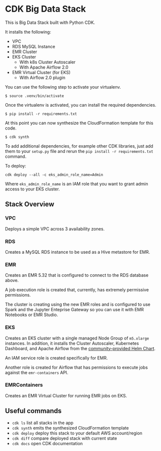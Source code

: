 
# CDK Big Data Stack

This is Big Data Stack built with Python CDK.

It installs the following:
- VPC
- RDS MySQL Instance
- EMR Cluster
- EKS Cluster
    - With k8s Cluster Autoscaler
    - With Apache Airflow 2.0
- EMR Virtual Cluster (for EKS)
    - With Airflow 2.0 plugin

You can use the following step to activate your virtualenv.

```
$ source .venv/bin/activate
```

Once the virtualenv is activated, you can install the required dependencies.

```
$ pip install -r requirements.txt
```

At this point you can now synthesize the CloudFormation template for this code.

```
$ cdk synth
```

To add additional dependencies, for example other CDK libraries, just add
them to your `setup.py` file and rerun the `pip install -r requirements.txt`
command.

To deploy:

```shell
cdk deploy --all -c eks_admin_role_name=Admin   
```

Where `eks_admin_role_name` is an IAM role that you want to grant admin access to your EKS cluster.

## Stack Overview

### VPC

Deploys a simple VPC across 3 availability zones.

### RDS

Creates a MySQL RDS instance to be used as a Hive metastore for EMR.

### EMR

Creates an EMR 5.32 that is configured to connect to the RDS database above. 

A job execution role is created that, currently, has extremely permissive permissions.

The cluster is creating using the new EMR roles and is configured to use Spark and the Jupyter Enteprise Gateway so you can use it with EMR Notebooks or EMR Studio.

### EKS

Creates an EKS cluster with a single managed Node Group of `m5.xlarge` instances. In addition, it installs the Cluster Autoscaler, Kubernetes Dashboard, and Apache Airflow from the [community-provided Helm Chart](https://github.com/airflow-helm/charts/tree/main/charts/airflow).

An IAM service role is created specifically for EMR.

Another role is created for Airflow that has permissions to execute jobs against the `emr-containers` API.

### EMRContainers

Creates an EMR Virtual Cluster for running EMR jobs on EKS.

## Useful commands

 * `cdk ls`          list all stacks in the app
 * `cdk synth`       emits the synthesized CloudFormation template
 * `cdk deploy`      deploy this stack to your default AWS account/region
 * `cdk diff`        compare deployed stack with current state
 * `cdk docs`        open CDK documentation

